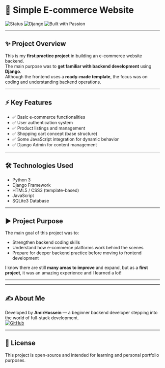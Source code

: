 # 🛒 Simple E-commerce Website

![Status](https://img.shields.io/badge/Status-First%20Practice-yellow)
![Django](https://img.shields.io/badge/Django-Backend-blue)
![Built with Passion](https://img.shields.io/badge/Built%20with-Passion-red)

---

## ✨ Project Overview

This is my **first practice project** in building an e-commerce website backend.  
The main purpose was to **get familiar with backend development** using **Django**.  
Although the frontend uses a **ready-made template**, the focus was on coding and understanding backend operations.

---

## ⚡ Key Features
- ✅ Basic e-commerce functionalities
- ✅ User authentication system
- ✅ Product listings and management
- ✅ Shopping cart concept (base structure)
- ✅ Some JavaScript integration for dynamic behavior
- ✅ Django Admin for content management

---

## 🛠️ Technologies Used
- Python 3
- Django Framework
- HTML5 / CSS3 (template-based)
- JavaScript
- SQLite3 Database

---

## ▶️ Project Purpose

The main goal of this project was to:
- Strengthen backend coding skills
- Understand how e-commerce platforms work behind the scenes
- Prepare for deeper backend practice before moving to frontend development

I know there are still **many areas to improve** and expand, but as a **first project**, it was an amazing experience and I learned a lot!

---
---

## ✍️ About Me
Developed by **AmirHossein** — a beginner backend developer stepping into the world of full-stack development.  
[![GitHub](https://img.shields.io/badge/GitHub-Profile-black)](https://github.com/AmirHossein2020?tab=repositories)

---

## 📜 License
This project is open-source and intended for learning and personal portfolio purposes.

